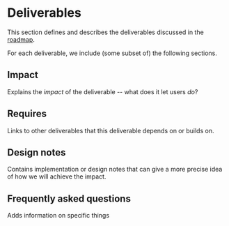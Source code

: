 # Deliverables

This section defines and describes the deliverables discussed in the [roadmap](./roadmap.md).

For each deliverable, we include (some subset of) the following sections.

## Impact

Explains the *impact* of the deliverable -- what does it let users *do*?

## Requires

Links to other deliverables that this deliverable depends on or builds on.

## Design notes
    
Contains implementation or design notes that can give a more precise idea of how we will achieve the impact.

## Frequently asked questions
    
Adds information on specific things